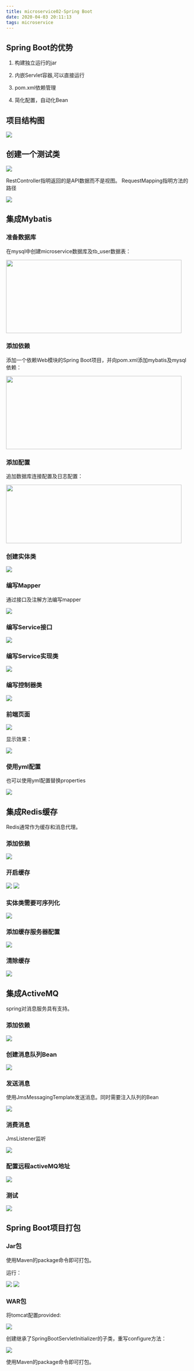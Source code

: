 ```yaml
---
title: microservice02-Spring Boot
date: 2020-04-03 20:11:13
tags: microservice
---
```


## Spring Boot的优势

1. 构建独立运行的jar

2. 内嵌Servlet容器,可以直接运行

3. pom.xml依赖管理

4. 简化配置，自动化Bean

## 项目结构图

<img src='microservice02-Spring-Boot\2d18439d-8523-413f-84a9-1991a5ec49eb.jpg'>

## 创建一个测试类

<img src='microservice02-Spring-Boot\333b2856-b628-4620-8726-fb402c638eb9.jpg'>

RestController指明返回的是API数据而不是视图。
RequestMapping指明方法的路径

<img src='microservice02-Spring-Boot\a35d0e0d-1582-4269-bef8-31e2bb665931.jpg' >

## 集成Mybatis

### 准备数据库

在mysql中创建microservice数据库及tb_user数据表：

<img src='microservice02-Spring-Boot\a4f1b514-5fe6-4c82-98da-b2576d8a585a.jpg' style='width:480px;height:200px;'>

### 添加依赖

添加一个依赖Web模块的Spring Boot项目，并向pom.xml添加mybatis及mysql依赖：

<img src='microservice02-Spring-Boot\80eda36e-4d2b-4ffd-ba7a-d2d890c0b6af.jpg' style='width:480px;height:200px;'>

### 添加配置

追加数据库连接配置及日志配置：

<img src='microservice02-Spring-Boot\c866e517-2e97-4a46-b4ba-9f8c5e716165.jpg' style='width:480px;height:160px;'>

### 创建实体类

<img src='microservice02-Spring-Boot\9d089ead-e637-4bbf-be3f-cda626eba249.jpg'>

### 编写Mapper

通过接口及注解方法编写mapper

<img src='microservice02-Spring-Boot\020b8191-d578-44bf-9f08-cb6a696863af.jpg'>

### 编写Service接口

<img src='microservice02-Spring-Boot\615df9ee-fb60-4b06-ba50-a4f5f1f9c580.jpg'>

### 编写Service实现类

<img src='microservice02-Spring-Boot\ee3ebdd1-8b33-4204-99ff-aedd7fb100c3.jpg'>

### 编写控制器类

<img src='microservice02-Spring-Boot\00b671a4-32f4-4338-b005-db9f93eaf20d.jpg'>

### 前端页面

<img src='microservice02-Spring-Boot\06fc79b7-c41f-4111-ae35-9f3d46134e53.jpg'>

显示效果：

<img src='microservice02-Spring-Boot\04d7e7e0-f967-4659-880b-2dad442e859e.jpg'>

### 使用yml配置

也可以使用yml配置替换properties

<img src='microservice02-Spring-Boot\206d13ad-fdfe-4f83-961f-ef9d817580d1.jpg'>

## 集成Redis缓存

Redis通常作为缓存和消息代理。

### 添加依赖

<img src='microservice02-Spring-Boot\36791540-f7e4-45aa-871c-364de7bcf432.jpg' >

### 开启缓存

<img src='microservice02-Spring-Boot\6f86177f-415a-43ad-a85b-eda28a8a5523.jpg'>

<img src='microservice02-Spring-Boot\d8c0beb0-fd29-4695-9b77-ccbeb5cfe077.jpg'>

### 实体类需要可序列化

<img src='microservice02-Spring-Boot\8feffb88-d681-4cd5-8b9e-d63f16f88637.jpg'>

### 添加缓存服务器配置

<img src='microservice02-Spring-Boot\a8e9f905-7f0d-4b6b-8023-9902fba19c15.jpg'>

### 清除缓存

<img src='microservice02-Spring-Boot\2908b92b-7bf2-40f0-a01a-cbe4d8929e7a.jpg'>

## 集成ActiveMQ

spring对消息服务具有支持。

### 添加依赖

<img src='microservice02-Spring-Boot\91237d4f-c66e-4673-8dd6-fc16f5b46e9c.jpg'>

### 创建消息队列Bean

<img src='microservice02-Spring-Boot\02096089-bfd7-4128-8f94-0df6710488b8.jpg'>

### 发送消息

使用JmsMessagingTemplate发送消息。同时需要注入队列的Bean

<img src='microservice02-Spring-Boot\b0c15479-ee5e-44f8-aca2-15eddb5bf543.jpg'>

### 消费消息

JmsListener监听

<img src='microservice02-Spring-Boot\82b0b13e-54ac-47ca-9b8c-097caa91e4b4.jpg'>

### 配置远程activeMQ地址

<img src='microservice02-Spring-Boot\62dbbbe1-2524-4f79-ac11-bd0e4613d570.jpg'>

### 测试

<img src='microservice02-Spring-Boot\caa049f8-cfb2-48ee-b8a2-633cbd9dd3af.jpg'>

## Spring Boot项目打包

### Jar包

使用Maven的package命令即可打包。

运行：

<img src='microservice02-Spring-Boot\7a94f230-ffa3-4fdc-898d-0f1aa48b4a59.jpg'>

<img src='microservice02-Spring-Boot\b68b3a4d-e759-4626-a69f-cdc6e07c7da2.jpg'>

### WAR包

将tomcat配置provided:

<img src='microservice02-Spring-Boot\ffb288b1-fb0f-4719-af72-03f51ff42633.jpg'>

创建继承了SpringBootServletInitializer的子类，重写configure方法：

<img src='microservice02-Spring-Boot\cbbae934-1b67-45a2-96a7-263e73df61da.jpg'>

使用Maven的package命令即可打包。









